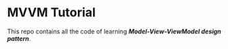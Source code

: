 # MVVM Tutorial

This repo contains all the code of learning ***Model-View-ViewModel design pattern***.
